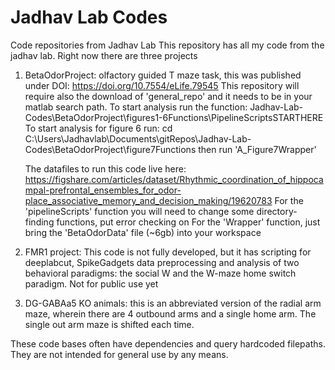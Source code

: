 # Jadhav Lab Codes
 Code repositories from Jadhav Lab
 This repository has all my code from the jadhav lab.  Right now there are three projects
 
  1. BetaOdorProject: olfactory guided T maze task, this was published under DOI: https://doi.org/10.7554/eLife.79545
     This repository will require also the download of 'general_repo' and it needs to be in your matlab search path.
     To start analysis run the function: Jadhav-Lab-Codes\BetaOdorProject\figures1-6Functions\PipelineScriptsSTARTHERE
     To start analysis for figure 6 run: cd C:\Users\Jadhavlab\Documents\gitRepos\Jadhav-Lab-Codes\BetaOdorProject\figure7Functions
     then run 'A_Figure7Wrapper'
     
     The datafiles to run this code live here: 
     https://figshare.com/articles/dataset/Rhythmic_coordination_of_hippocampal-prefrontal_ensembles_for_odor-place_associative_memory_and_decision_making/19620783
     For the 'pipelineScripts' function you will need to change some directory-finding functions, put error checking on
     For the 'Wrapper' function, just bring the 'BetaOdorData' file (~6gb) into your workspace
     
     
  
  2. FMR1 project: This code is not fully developed, but it has scripting for deeplabcut, SpikeGadgets data preprocessing and
      analysis of two behavioral paradigms: the social W and the W-maze home switch paradigm. Not for public use yet
      
  3. DG-GABAa5 KO animals: this is an abbreviated version of the radial arm maze, wherein there are 4 outbound arms and a single
      home arm.  The single out arm maze is shifted each time.
      
 
 These code bases often have dependencies and query hardcoded filepaths.  They are not intended for general use by any means.

